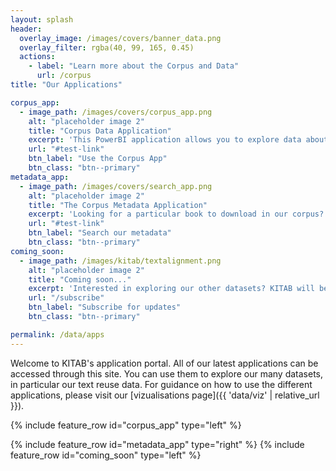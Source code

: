 ```yaml
---
layout: splash
header:
  overlay_image: /images/covers/banner_data.png
  overlay_filter: rgba(40, 99, 165, 0.45)
  actions:
    - label: "Learn more about the Corpus and Data"
      url: /corpus
title: "Our Applications"

corpus_app:
  - image_path: /images/covers/corpus_app.png
    alt: "placeholder image 2"
    title: "Corpus Data Application"
    excerpt: 'This PowerBI application allows you to explore data about the Corpus. How many OpenITI books are over 1 million words long? Which authors are the most prolific? How important are short works?<br><br> Explore these questions and more using the app!'
    url: "#test-link"
    btn_label: "Use the Corpus App"
    btn_class: "btn--primary"
metadata_app:
  - image_path: /images/covers/search_app.png
    alt: "placeholder image 2"
    title: "The Corpus Metadata Application"
    excerpt: 'Looking for a particular book to download in our corpus? Wanting to explore books by specific authors or in specific genres?<br><br> Search for books using the Corpus metadata search app.'
    url: "#test-link"
    btn_label: "Search our metadata"
    btn_class: "btn--primary"
coming_soon:
  - image_path: /images/kitab/textalignment.png
    alt: "placeholder image 2"
    title: "Coming soon..."
    excerpt: 'Interested in exploring our other datasets? KITAB will be releasing more data and applications soon.<br><br> Subscribe to be notified when new applications are added to the portal.'
    url: "/subscribe"
    btn_label: "Subscribe for updates"
    btn_class: "btn--primary"

permalink: /data/apps
---
```


Welcome to KITAB's application portal. All of our latest applications can be accessed through this site. You can use them to explore our many datasets, in particular our text reuse data. For guidance on how to use the different applications, please visit our [vizualisations page]({{ 'data/viz' | relative_url }}).


 {% include feature_row id="corpus_app" type="left" %}


 {% include feature_row id="metadata_app" type="right" %}
 {% include feature_row id="coming_soon" type="left" %}